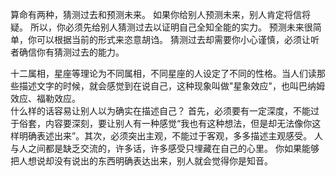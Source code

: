 算命有两种，猜测过去和预测未来。
如果你给别人预测未来，别人肯定将信将疑。
所以，你必须先给别人猜测过去以证明自己全知全能的实力。
预测未来很简单，你可以根据当前的形式来恣意胡诌。
猜测过去却需要你小心谨慎，必须让听者确信你有猜测过去的能力。

十二属相，星座等理论为不同属相，不同星座的人设定了不同的性格。当人们读那些描述文字的时候，就会感觉到在说自己，这种现象叫做"星象效应"，也叫巴纳姆效应、福勒效应。    
什么样的话容易让别人以为确实在描述自己？
首先，必须要有一定深度，不能过于俗套，内容要深刻，要让别人有一种感觉“我也有这种想法，但是却无法像你这样明确表述出来”。其次，必须突出主观，不能过于客观，多多描述主观感受。
人与人之间都是缺乏交流的，许多话，许多感受只埋藏在自己的心里。
你如果能够把人想说却没有说出的东西明确表达出来，别人就会觉得你是知音。

